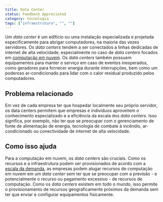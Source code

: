 ```yaml
---
title: Data Center
status: Feedback Appreciated
category: tecnologia
tags: ["infraestrutura", "", ""]
---
```


Um *data center* é um edifício ou uma instalação especializada e projetada especificamente para abrigar computadores, na maioria das vezes servidores. Os *data centers* tendem a ser conectados a linhas dedicadas de internet de alta velocidade, especialmente no caso de *data centers* focados em [computação em nuvem](/pt-br/cloud-computing/). Os *data centers* também possuem equipamentos para manter o serviço em caso de eventos inesperados, como geradores para fornecer energia durante interrupções, bem como um poderoso ar-condicionado para lidar com o calor residual produzido pelos computadores.

## Problema relacionado

Em vez de cada empresa ter que hospedar localmente seu próprio servidor, os data centers permitem que empresas e indivíduos aproveitem o conhecimento especializado e a eficiência da escala dos *data centers*. Isso significa, por exemplo, não ter que se preocupar com o gerenciamento de fonte de alimentação de energia, tecnologia de combate à incêndio, ar-condicionado ou conectividade de internet de alta velocidade.

## Como isso ajuda

Para a computação em nuvem, os *data centers* são cruciais. Como os recursos e a infraestrutura podem ser provisionados de acordo com a [escala da demanda](/pt-br/scalability/), as empresas podem alugar recursos de computação em nuvem em um *data center* sem ter que se preocupar com a previsão - e potencialmente o recurso ou pagamento excessivo - de recursos de computação. Como os *data centers* existem em todo o mundo, isso permite o provisionamento de recursos geograficamente próximos da demanda sem ter que enviar e configurar equipamentos fisicamente.
